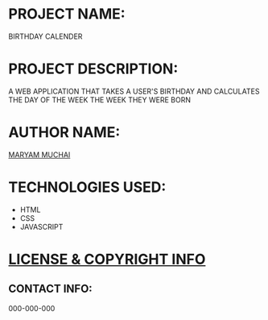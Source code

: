 # PROJECT NAME:
 BIRTHDAY CALENDER
# PROJECT DESCRIPTION:
 A WEB APPLICATION THAT TAKES A USER'S BIRTHDAY AND CALCULATES THE DAY OF THE WEEK THE WEEK THEY WERE BORN
# AUTHOR NAME:
[MARYAM MUCHAI](https://maryammuchai.github.io/project2/)

# TECHNOLOGIES USED:
* HTML 
* CSS
* JAVASCRIPT
# [LICENSE & COPYRIGHT INFO](/home/maryam/Documents/birthcalculator/LICENSE) 

## CONTACT INFO:
000-000-000